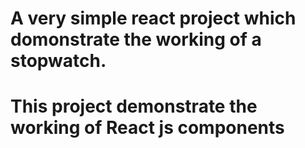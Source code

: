 # A very simple react project which domonstrate the working of a stopwatch.

<h1> This project demonstrate the working of React js components </h1>